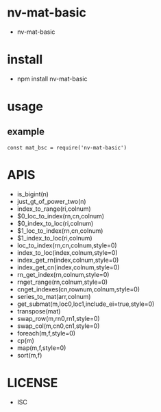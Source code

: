 nv-mat-basic
============
- nv-mat-basic 



install
=======
- npm install nv-mat-basic

usage
=====

example
-------

    const mat_bsc = require('nv-mat-basic')

APIS
====

- is\_bigint(n) 
- just\_gt\_of\_power\_two(n)
- index\_to\_range(ri,colnum) 
- $0\_loc\_to\_index(rn,cn,colnum) 
- $0\_index\_to\_loc(ri,colnum) 
- $1\_loc\_to\_index(rn,cn,colnum) 
- $1\_index\_to\_loc(ri,colnum) 
- loc\_to\_index(rn,cn,colnum,style=0) 
- index\_to\_loc(index,colnum,style=0) 
- index\_get\_rn(index,colnum,style=0) 
- index\_get\_cn(index,colnum,style=0) 
- rn\_get\_index(rn,colnum,style=0) 
- rnget\_range(rn,colnum,style=0) 
- cnget\_indexes(cn,rownum,colnum,style=0) 
- series\_to\_mat(arr,colnum) 
- get\_submat(m,loc0,loc1,include\_ei=true,style=0) 
- transpose(mat) 
- swap\_row(m,rn0,rn1,style=0) 
- swap\_col(m,cn0,cn1,style=0) 
- foreach(m,f,style=0) 
- cp(m) 
- map(m,f,style=0) 
- sort(m,f)

LICENSE
=======
- ISC 
